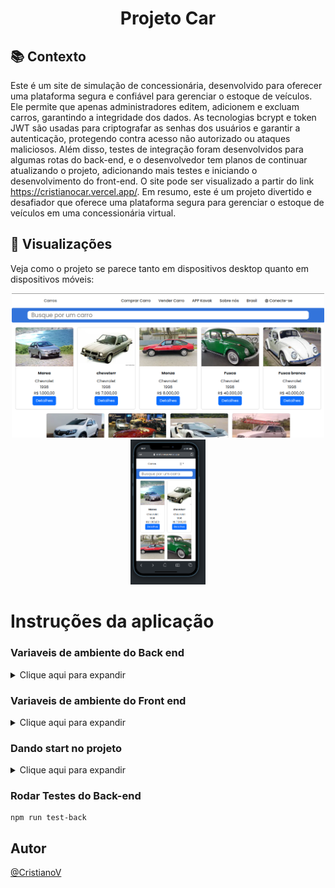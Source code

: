 <h1 align="center"> 
Projeto Car
</h1>

## :books: Contexto
Este é um site de simulação de concessionária, desenvolvido para oferecer uma plataforma segura e confiável para gerenciar o estoque de veículos. Ele permite que apenas administradores editem, adicionem e excluam carros, garantindo a integridade dos dados. As tecnologias bcrypt e token JWT são usadas para criptografar as senhas dos usuários e garantir a autenticação, protegendo contra acesso não autorizado ou ataques maliciosos. Além disso, testes de integração foram desenvolvidos para algumas rotas do back-end, e o desenvolvedor tem planos de continuar atualizando o projeto, adicionando mais testes e iniciando o desenvolvimento do front-end. O site pode ser visualizado a partir do link https://cristianocar.vercel.app/. Em resumo, este é um projeto divertido e desafiador que oferece uma plataforma segura para gerenciar o estoque de veículos em uma concessionária virtual.

## :art: Visualizações
Veja como o projeto se parece tanto em dispositivos desktop quanto em dispositivos móveis:

<p align="center">
   <img alt="Desktop" src="https://raw.githubusercontent.com/CristianoV/project-car/master/InicialDesktop.png" width="500px" />
    <img alt="Mobile" src="https://raw.githubusercontent.com/CristianoV/project-car/master/InicialMobile.png" width="120px" />
</p>

# Instruções da aplicação
### Variaveis de ambiente do Back end
<details>
  <summary>Clique aqui para expandir</summary>


```
PORT=   Porta de inicialização Ex: 3333
DB_URL=   Variavel de ambiente responsavel por seeders  Ex: http://localhost:3333/files/

PG_PASS=   Variavel de ambiente responsavel pela senha do banco de dados  Ex: admin
PG_USER=   Variavel de ambiente responsavel pelo usuario do banco  Ex: admin
PG_DB=   Nome do banco de dados  Ex: postgres_db
PGHOST=  Host do banco de dados  Ex: 127.0.0.1
PGPORT=  Porta de acesso ao banco de dados  Ex: 5432
```

</details>

### Variaveis de ambiente do Front end
<details>
  <summary>Clique aqui para expandir</summary>

```
NEXT_PUBLIC_API_URL=  Variavel de ambiente responsavel pelas requisições no banco de dados Ex: http://localhost:3333/
```
</details>

### Dando start no projeto
<details>
  <summary>Clique aqui para expandir</summary>

### Iniciar Projeto com postgress instalado na maquina
```
npm start
```

### Iniciar Projeto sem postgress instalado na maquina
```
npm run start banco
npm start
```
</details>

### Rodar Testes do Back-end
```
npm run test-back
```

## Autor

[@CristianoV](https://www.github.com/CristianoV)
